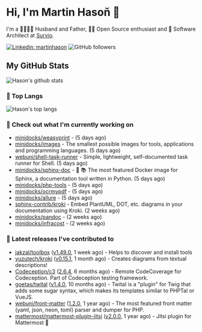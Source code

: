 # Hi, I'm Martin Hasoň 👋

I'm a 👨‍👩‍👧‍👦 Husband and Father, 🧑‍💻 Open Source enthusiast and 📐 Software Architect at [Survio](https://www.survio.com).

[![Linkedin: martinhason](https://img.shields.io/badge/-Martin%20Hasoň-blue?style=flat-square&logo=Linkedin&logoColor=white&link=https://www.linkedin.com/in/martinhason/)](https://www.linkedin.com/in/martinhason/)
![GitHub followers](https://img.shields.io/github/followers/hason?label=Follow&style=social)


## My GitHub Stats
![Hason's github stats](https://github-readme-stats.vercel.app/api?username=hason&show_icons=true&include_all_commits=true&theme=dracula&hide_border=true&hide_title=true)

### 💾 Top Langs
![Hason's top langs](https://github-readme-stats.vercel.app/api/top-langs/?username=hason&layout=compact&theme=dracula&hide_border=true&hide_title=true)

### 👷 Check out what I'm currently working on

- [minidocks/weasyprint](https://github.com/minidocks/weasyprint) -  (5 days ago)
- [minidocks/images](https://github.com/minidocks/images) - The smallest possible images for tools, applications and programming languages. (5 days ago)
- [webuni/shell-task-runner](https://github.com/webuni/shell-task-runner) - Simple, lightweight, self-documented task runner for Shell. (5 days ago)
- [minidocks/sphinx-doc](https://github.com/minidocks/sphinx-doc) - 🐋 📚 The most featured Docker image for Sphinx, a documentation tool written in Python.  (5 days ago)
- [minidocks/php-tools](https://github.com/minidocks/php-tools) -  (5 days ago)
- [minidocks/ocrmypdf](https://github.com/minidocks/ocrmypdf) -  (5 days ago)
- [minidocks/allure](https://github.com/minidocks/allure) -  (5 days ago)
- [sphinx-contrib/kroki](https://github.com/sphinx-contrib/kroki) - Embed PlantUML, DOT, etc. diagrams in your documentation using Kroki. (2 weeks ago)
- [minidocks/pandoc](https://github.com/minidocks/pandoc) -  (2 weeks ago)
- [minidocks/infracost](https://github.com/minidocks/infracost) -  (2 weeks ago)

### 🔭 Latest releases I've contributed to

- [jakzal/toolbox](https://github.com/jakzal/toolbox) ([v1.49.0](https://github.com/jakzal/toolbox/releases/tag/v1.49.0), 1 week ago) - Helps to discover and install tools
- [yuzutech/kroki](https://github.com/yuzutech/kroki) ([v0.15.1](https://github.com/yuzutech/kroki/releases/tag/v0.15.1), 1 month ago) - Creates diagrams from textual descriptions!
- [Codeception/c3](https://github.com/Codeception/c3) ([2.6.4](https://github.com/Codeception/c3/releases/tag/2.6.4), 6 months ago) - Remote CodeCoverage for Codeception. Part of Codeception testing framework.
- [goetas/twital](https://github.com/goetas/twital) ([v1.4.0](https://github.com/goetas/twital/releases/tag/v1.4.0), 10 months ago) - Twital is a &#34;plugin&#34; for Twig that adds some sugar syntax, which makes its templates similar to PHPTal or VueJS.
- [webuni/front-matter](https://github.com/webuni/front-matter) ([1.2.0](https://github.com/webuni/front-matter/releases/tag/1.2.0), 1 year ago) - The most featured front matter (yaml, json, neon, toml) parser and dumper for PHP.
- [mattermost/mattermost-plugin-jitsi](https://github.com/mattermost/mattermost-plugin-jitsi) ([v2.0.0](https://github.com/mattermost/mattermost-plugin-jitsi/releases/tag/v2.0.0), 1 year ago) - Jitsi plugin for Mattermost :electric_plug:
